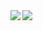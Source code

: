 <a href="https://github.com/jackradian">
  <img align="left" src="https://github-readme-stats.vercel.app/api?username=jackradian&count_private=true&show_icons=true" />
</a>
<a href="https://github.com/jackradian">
  <img align="left" src="https://github-readme-stats.vercel.app/api/top-langs/?username=jackradian" />
</a>

<!--
**jackradian/jackradian** is a ✨ _special_ ✨ repository because its `README.md` (this file) appears on your GitHub profile.

Here are some ideas to get you started:

- 🔭 I’m currently working on ...
- 🌱 I’m currently learning ...
- 👯 I’m looking to collaborate on ...
- 🤔 I’m looking for help with ...
- 💬 Ask me about ...
- 📫 How to reach me: ...
- 😄 Pronouns: ...
- ⚡ Fun fact: ...
-->
